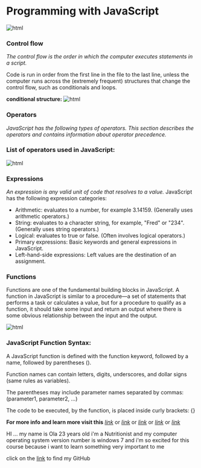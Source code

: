 # Programming with JavaScript

![html](https://cdn.searchenginejournal.com/wp-content/uploads/2020/02/seo-javascript-the-good-the-bad-the-uncertainty-5e4a09b3cd5db.png)

### **Control flow**
*The control flow is the order in which the computer executes statements in a script.*

Code is run in order from the first line in the file to the last line, unless the computer runs across the (extremely frequent) structures that change the control flow, such as conditionals and loops. 

**conditional structure:**
![html](https://image.slidesharecdn.com/javascriptconditionalstatements-140806034702-phpapp02/95/javascript-conditional-statements-7-638.jpg)

### **Operators**
*JavaScript has the following types of operators. This section describes the operators and contains information about operator precedence.*

### **List of operators used in JavaScript:**

![html](https://i.pinimg.com/564x/13/09/cb/1309cb725dea3e859a873607dd298d00.jpg)

### **Expressions**
*An expression is any valid unit of code that resolves to a value.*
JavaScript has the following expression categories:

- Arithmetic: evaluates to a number, for example 3.14159. (Generally uses arithmetic operators.)
- String: evaluates to a character string, for example, "Fred" or "234". (Generally uses string operators.)
- Logical: evaluates to true or false. (Often involves logical operators.)
- Primary expressions: Basic keywords and general expressions in JavaScript.
- Left-hand-side expressions: Left values are the destination of an assignment.

### **Functions**
Functions are one of the fundamental building blocks in JavaScript. A function in JavaScript is similar to a procedure—a set of statements that performs a task or calculates a value, but for a procedure to qualify as a function, it should take some input and return an output where there is some obvious relationship between the input and the output. 


![html](https://d2h0cx97tjks2p.cloudfront.net/blogs/wp-content/uploads/sites/2/2019/03/JavaScript-function-tutorial.jpg)

### **JavaScript Function Syntax:**
A JavaScript function is defined with the function keyword, followed by a name, followed by parentheses ().

Function names can contain letters, digits, underscores, and dollar signs (same rules as variables).

The parentheses may include parameter names separated by commas:
(parameter1, parameter2, ...)

The code to be executed, by the function, is placed inside curly brackets: {}


**For more info and learn more visit this** *[link](https://developer.mozilla.org/en-US/docs/Glossary/Control_flow)* or 
*[link](https://developer.mozilla.org/en-US/docs/Web/JavaScript/Guide/Expressions_and_Operators)*
or 
*[link](https://www.w3schools.com/js/js_functions.asp)*
or 
*[link](https://developer.mozilla.org/en-US/docs/Web/JavaScript/Guide/Functions)*
or 
*[link](https://www.w3schools.com/js/js_operators.asp)*

HI ... my name is Ola 23 years old i'm a Nutritionist and my computer operating system version number is windows 7 and i'm so excited for this course because i want to learn something very important to me 

click on the [link](https://github.com/olaaltaslaq) to find my GitHub
